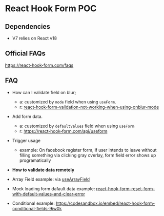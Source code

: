 # React Hook Form POC

## Dependencies

- V7 relies on React v18

## Official FAQs

https://react-hook-form.com/faqs

## FAQ

- How can I validate field on blur;

  - a: customized by `mode` field when using `useForm`.
  - r: [react-hook-form-validation-not-working-when-using-onblur-mode](https://stackoverflow.com/questions/66758855/react-hook-form-validation-not-working-when-using-onblur-mode)

- Add form data.

  - a: customized by `defaultValues` field when using `useForm`
  - r: https://react-hook-form.com/api/useform

- Trigger usage

  - example: On facebook register form, if user intends to leave without filling something via clicking gray overlay, form field error shows up programatically

- **How to validate data remotely**

- Array Field example: via [useArrayField](https://react-hook-form.com/api/usefieldarray)

- Mock loading form dafault data example: [react-hook-form-reset-form-with-default-values-and-clear-error](https://jasonwatmore.com/post/2021/09/23/react-hook-form-reset-form-with-default-values-and-clear-errors#:~:text=The%20solution%20is%20to%20use,%3A%20'Bob'%20%7D)

- Conditional example: https://codesandbox.io/embed/react-hook-form-conditional-fields-9iw0k
